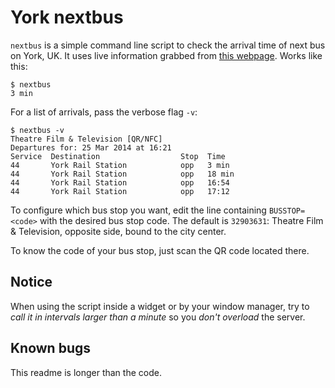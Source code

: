 York nextbus
============

`nextbus` is a simple command line script to check the arrival time of next bus
on York, UK.  It uses live information grabbed from [this
webpage](http://deps.at/?32903631).  Works like this:

	$ nextbus
	3 min

For a list of arrivals, pass the verbose flag `-v`:

	$ nextbus -v
	Theatre Film & Television [QR/NFC]                    
	Departures for: 25 Mar 2014 at 16:21                  
	Service  Destination                  Stop  Time
	44       York Rail Station            opp   3 min
	44       York Rail Station            opp   18 min
	44       York Rail Station            opp   16:54
	44       York Rail Station            opp   17:12

To configure which bus stop you want, edit the line containing `BUSSTOP=<code>`
with the desired bus stop code.  The default is `32903631`: Theatre Film &
Television, opposite side, bound to the city center.

To know the code of your bus stop, just scan the QR code located there.


Notice
------

When using the script inside a widget or by your window manager, try to *call
it in intervals larger than a minute* so you *don't overload* the server.


Known bugs
----------

This readme is longer than the code.

